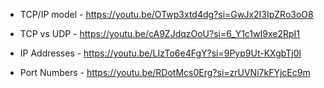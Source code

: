 - TCP/IP model - https://youtu.be/OTwp3xtd4dg?si=GwJx2I3IpZRo3oO8

- TCP vs UDP - https://youtu.be/cA9ZJdqzOoU?si=6_Y1c1wI9xe2RpI1

- IP Addresses - https://youtu.be/LIzTo6e4FgY?si=9Pyp9Ut-KXgbTj0l

- Port Numbers - https://youtu.be/RDotMcs0Erg?si=zrUVNi7kFYjcEc9m